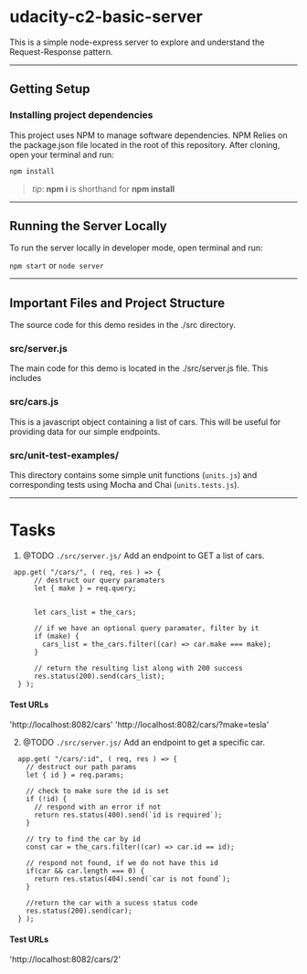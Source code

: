# udacity-c2-basic-server

This is a simple node-express server to explore and understand the Request-Response pattern.

***
## Getting Setup

### Installing project dependencies

This project uses NPM to manage software dependencies. NPM Relies on the package.json file located in the root of this repository. After cloning, open your terminal and run:
```bash
npm install
```
>_tip_: **npm i** is shorthand for **npm install**

***

## Running the Server Locally
To run the server locally in developer mode, open terminal and run:

`npm start` or `node server`

***
## Important Files and Project Structure

The source code for this demo resides in the ./src directory.

### src/server.js
The main code for this demo is located in the ./src/server.js file. This includes

### src/cars.js
This is a javascript object containing a list of cars. This will be useful for providing data for our simple endpoints.

### src/unit-test-examples/
This directory contains some simple unit functions (`units.js`) and corresponding tests using Mocha and Chai (`units.tests.js`).

***
# Tasks
1. @TODO `./src/server.js/`
   Add an endpoint to GET a list of cars.

```
 app.get( "/cars/", ( req, res ) => {
      // destruct our query paramaters
      let { make } = req.query;

      
      let cars_list = the_cars;

      // if we have an optional query paramater, filter by it
      if (make) {
        cars_list = the_cars.filter((car) => car.make === make);
      }

      // return the resulting list along with 200 success
      res.status(200).send(cars_list);
  } );
```

#### Test URLs
'http://localhost:8082/cars'
'http://localhost:8082/cars/?make=tesla'

2. @TODO `./src/server.js/`
   Add an endpoint to get a specific car.

```
  app.get( "/cars/:id", ( req, res ) => {
    // destruct our path params
    let { id } = req.params;

    // check to make sure the id is set
    if (!id) { 
      // respond with an error if not
      return res.status(400).send(`id is required`);
    }

    // try to find the car by id
    const car = the_cars.filter((car) => car.id == id);

    // respond not found, if we do not have this id
    if(car && car.length === 0) {
      return res.status(404).send(`car is not found`);
    }

    //return the car with a sucess status code
    res.status(200).send(car);
  } );

```
#### Test URLs
'http://localhost:8082/cars/2'

